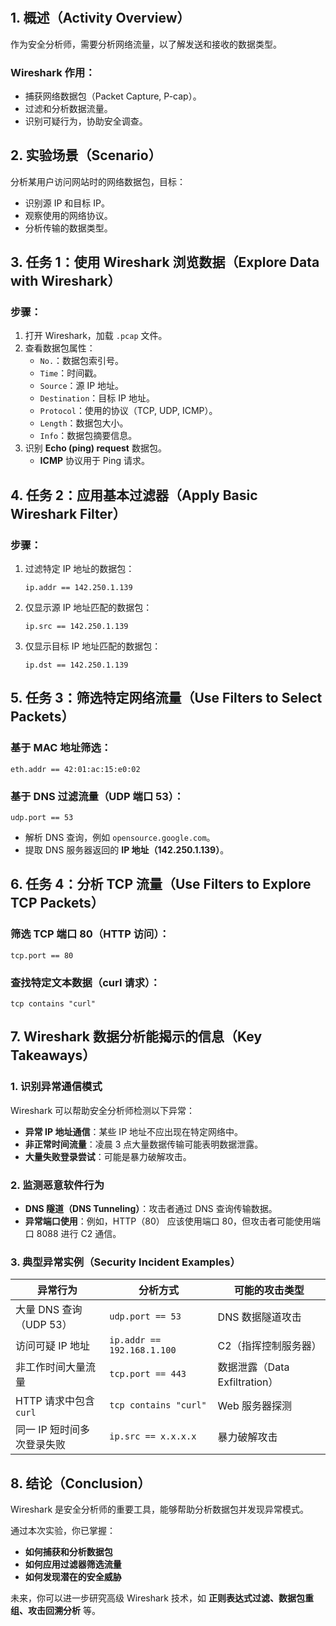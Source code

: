 # 

## 1. 概述（Activity Overview）
作为安全分析师，需要分析网络流量，以了解发送和接收的数据类型。

### **Wireshark 作用：**
- 捕获网络数据包（Packet Capture, P-cap）。
- 过滤和分析数据流量。
- 识别可疑行为，协助安全调查。

## 2. **实验场景（Scenario）**
分析某用户访问网站时的网络数据包，目标：
- 识别源 IP 和目标 IP。
- 观察使用的网络协议。
- 分析传输的数据类型。

## 3. **任务 1：使用 Wireshark 浏览数据（Explore Data with Wireshark）**

### **步骤：**
1. 打开 Wireshark，加载 `.pcap` 文件。
2. 查看数据包属性：
   - `No.`：数据包索引号。
   - `Time`：时间戳。
   - `Source`：源 IP 地址。
   - `Destination`：目标 IP 地址。
   - `Protocol`：使用的协议（TCP, UDP, ICMP）。
   - `Length`：数据包大小。
   - `Info`：数据包摘要信息。
3. 识别 **Echo (ping) request** 数据包。
   - **ICMP** 协议用于 Ping 请求。

## 4. **任务 2：应用基本过滤器（Apply Basic Wireshark Filter）**

### **步骤：**
1. 过滤特定 IP 地址的数据包：
   ```
   ip.addr == 142.250.1.139
   ```
2. 仅显示源 IP 地址匹配的数据包：
   ```
   ip.src == 142.250.1.139
   ```
3. 仅显示目标 IP 地址匹配的数据包：
   ```
   ip.dst == 142.250.1.139
   ```

## 5. **任务 3：筛选特定网络流量（Use Filters to Select Packets）**

### **基于 MAC 地址筛选：**
```
eth.addr == 42:01:ac:15:e0:02
```

### **基于 DNS 过滤流量（UDP 端口 53）：**
```
udp.port == 53
```

- 解析 DNS 查询，例如 `opensource.google.com`。
- 提取 DNS 服务器返回的 **IP 地址（142.250.1.139）**。

## 6. **任务 4：分析 TCP 流量（Use Filters to Explore TCP Packets）**

### **筛选 TCP 端口 80（HTTP 访问）：**
```
tcp.port == 80
```

### **查找特定文本数据（curl 请求）：**
```
tcp contains "curl"
```

## 7. **Wireshark 数据分析能揭示的信息（Key Takeaways）**

### **1. 识别异常通信模式**
Wireshark 可以帮助安全分析师检测以下异常：
- **异常 IP 地址通信**：某些 IP 地址不应出现在特定网络中。
- **非正常时间流量**：凌晨 3 点大量数据传输可能表明数据泄露。
- **大量失败登录尝试**：可能是暴力破解攻击。

### **2. 监测恶意软件行为**
- **DNS 隧道（DNS Tunneling）**：攻击者通过 DNS 查询传输数据。
- **异常端口使用**：例如，HTTP（80） 应该使用端口 80，但攻击者可能使用端口 8088 进行 C2 通信。

### **3. 典型异常实例（Security Incident Examples）**

| **异常行为** | **分析方式** | **可能的攻击类型** |
|-------------|-------------|----------------|
| 大量 DNS 查询（UDP 53） | `udp.port == 53` | DNS 数据隧道攻击 |
| 访问可疑 IP 地址 | `ip.addr == 192.168.1.100` | C2（指挥控制服务器）|
| 非工作时间大量流量 | `tcp.port == 443` | 数据泄露（Data Exfiltration）|
| HTTP 请求中包含 `curl` | `tcp contains "curl"` | Web 服务器探测 |
| 同一 IP 短时间多次登录失败 | `ip.src == x.x.x.x` | 暴力破解攻击 |

## 8. **结论（Conclusion）**

Wireshark 是安全分析师的重要工具，能够帮助分析数据包并发现异常模式。

通过本次实验，你已掌握：
- **如何捕获和分析数据包**
- **如何应用过滤器筛选流量**
- **如何发现潜在的安全威胁**

未来，你可以进一步研究高级 Wireshark 技术，如 **正则表达式过滤、数据包重组、攻击回溯分析** 等。

